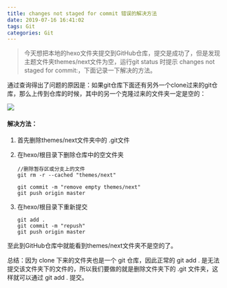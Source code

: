 ```yaml
---
title: changes not staged for commit 错误的解决方法
date: 2019-07-16 16:41:02
tags: Git
categories: Git
---
```


> 今天想把本地的hexo文件夹提交到GitHub仓库，提交是成功了，但是发现主题文件夹themes/next文件为空，运行git status 时提示 changes not staged for commit:，下面记录一下解决的方法。

通过查询得出了问题的原因是：如果git仓库下面还有另外一个clone过来的git仓库，那么上传到仓库的时候，其中的另一个克隆过来的文件夹一定是空的：

![](https://yxyuxuan.github.io/Markdown-repository/images/2019-07-16-img.png)

#### 解决方法：

1. 首先删除themes/next文件夹中的 .git文件

2. 在hexo/根目录下删除仓库中的空文件夹

   ```
   //删除暂存区或分支上的文件
   git rm -r --cached "themes/next"
   
   git commit -m "remove empty themes/next"
   git push origin master
   ```

3. 在hexo/根目录下重新提交

   ```
   git add .
   git commit -m "repush"
   git push origin master
   ```

至此到GitHub仓库中就能看到themes/next文件夹不是空的了。

总结：因为 clone 下来的文件夹也是一个 git 仓库，因此正常的 git add . 是无法提交该文件夹下的文件的，所以我们要做的就是删除文件夹下的 .git 文件夹，这样就可以通过  git add . 提交。

